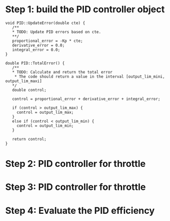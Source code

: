 # Step 1: build the PID controller object

```
void PID::UpdateError(double cte) {
   /**
   * TODO: Update PID errors based on cte.
   **/
   proportional_error = -Kp * cte;
   derivative_error = 0.0; 
   integral_error = 0.0;  
}

double PID::TotalError() {
   /**
   * TODO: Calculate and return the total error
    * The code should return a value in the interval [output_lim_mini, output_lim_maxi]
   */
   double control;

   control = proportional_error + derivative_error + integral_error;
  
   if (control > output_lim_max) {
   	 control = output_lim_max;
   }
   else if (control < output_lim_min) {
     control = output_lim_min;
   }
   
   return control;
}
```

# Step 2: PID controller for throttle

# Step 3: PID controller for throttle

# Step 4: Evaluate the PID efficiency